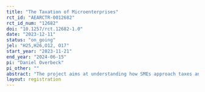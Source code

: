 ```yaml
---
title: "The Taxation of Microenterprises"
rct_id: "AEARCTR-0012682"
rct_id_num: "12682"
doi: "10.1257/rct.12682-1.0"
date: "2023-12-11"
status: "on_going"
jel: "H25,H26,O12, O17"
start_year: "2023-11-21"
end_year: "2024-06-15"
pi: "Daniel Overbeck"
pi_other: ""
abstract: "The project aims at understanding how SMEs approach taxes and how tax policy can be improved accordingly. In particular, the study tries to elicit explanations for why firms bunch in "dominated regions" above tax schedule discontinuities in Zambia. To this end, a survey (-experiment) on turnover taxpayers will be conducted. Information on the way firms file their taxes, their interaction with the Zambia Revenue Authority, and on how they keep records of business activities will be collected. This may yield relevant behavioral patterns which can help to understand the bunching behavior. ⁠In addition, randomly assigned information treatments on audit probabilities as well as tax clearance requirements to secure government contracts will allow to causally identify the determinants of the observed bunching behavior."
layout: registration
---
```


